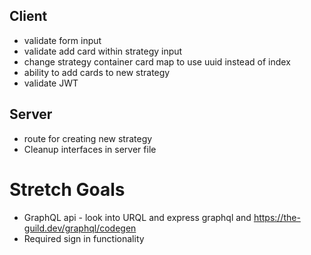 ## Client
* validate form input
* validate add card within strategy input
* change strategy container card map to use uuid instead of index
* ability to add cards to new strategy
* validate JWT

## Server
* route for creating new strategy
* Cleanup interfaces in server file

# Stretch Goals
* GraphQL api - look into URQL and express graphql and https://the-guild.dev/graphql/codegen 
* Required sign in functionality
